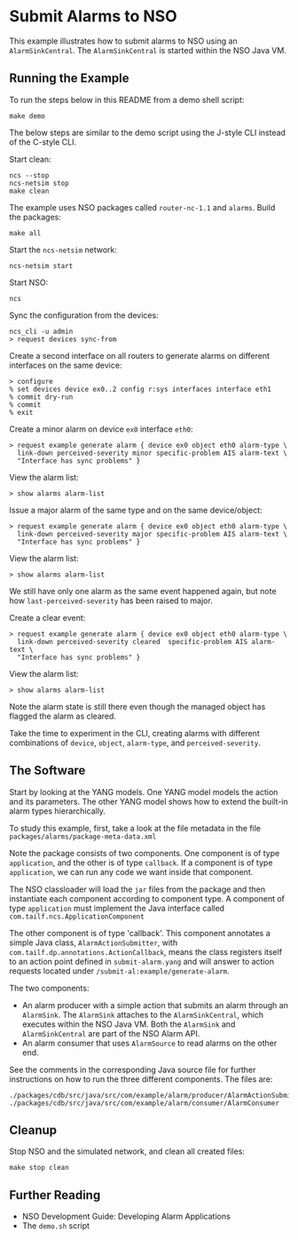 Submit Alarms to NSO
====================

This example illustrates how to submit alarms to NSO using an
`AlarmSinkCentral`. The `AlarmSinkCentral` is started within the NSO Java VM.

Running the Example
-------------------

To run the steps below in this README from a demo shell script:

    make demo

The below steps are similar to the demo script using the J-style CLI instead of
the C-style CLI.

Start clean:

    ncs --stop
    ncs-netsim stop
    make clean

The example uses NSO packages called `router-nc-1.1` and `alarms`. Build the
packages:

    make all

Start the `ncs-netsim` network:

    ncs-netsim start

Start NSO:

    ncs

Sync the configuration from the devices:

    ncs_cli -u admin
    > request devices sync-from

Create a second interface on all routers to generate alarms on different
interfaces on the same device:

    > configure
    % set devices device ex0..2 config r:sys interfaces interface eth1
    % commit dry-run
    % commit
    % exit

Create a minor alarm on device `ex0` interface `eth0`:

    > request example generate alarm { device ex0 object eth0 alarm-type \
      link-down perceived-severity minor specific-problem AIS alarm-text \
      "Interface has sync problems" }

View the alarm list:

    > show alarms alarm-list

Issue a major alarm of the same type and on the same device/object:

    > request example generate alarm { device ex0 object eth0 alarm-type \
      link-down perceived-severity major specific-problem AIS alarm-text \
      "Interface has sync problems" }

View the alarm list:

    > show alarms alarm-list

We still have only one alarm as the same event happened again, but note how
`last-perceived-severity` has been raised to major.

Create a clear event:

    > request example generate alarm { device ex0 object eth0 alarm-type \
      link-down perceived-severity cleared  specific-problem AIS alarm-text \
      "Interface has sync problems" }

View the alarm list:

    > show alarms alarm-list

Note the alarm state is still there even though the managed object has flagged
the alarm as cleared.

Take the time to experiment in the CLI, creating alarms with different
combinations of `device`, `object`, `alarm-type`, and  `perceived-severity`.

The Software
------------

Start by looking at the YANG models. One YANG model models the action and its
parameters. The other YANG model shows how to extend the built-in alarm types
hierarchically.

To study this example, first, take a look at the file metadata in the file
`packages/alarms/package-meta-data.xml`

Note the package consists of two components. One component is of type
`application`, and the other is of type `callback`.  If a component is of type
`application`, we can run any code we want inside that component.

The NSO classloader will load the `jar` files from the package and then
instantiate each component according to component type. A component of type
`application` must implement the Java interface called
`com.tailf.ncs.ApplicationComponent`

The other component is of type 'callback'. This component annotates a simple
Java class, `AlarmActionSubmitter`, with
`com.tailf.dp.annotations.ActionCallback`, means the class registers itself to
an action point defined in `submit-alarm.yang` and will answer to action
requests located under `/submit-al:example/generate-alarm`.

The two components:

- An alarm producer with a simple action that submits an alarm through an
  `AlarmSink`. The `AlarmSink` attaches to the `AlarmSinkCentral`, which
  executes within the NSO Java VM. Both the `AlarmSink` and `AlarmSinkCentral`
  are part of the NSO Alarm API.
- An alarm consumer that uses `AlarmSource` to read alarms on the other
  end.

See the comments in the corresponding Java source file for further instructions
on how to run the three different components. The files are:

    ./packages/cdb/src/java/src/com/example/alarm/producer/AlarmActionSubmitter
    ./packages/cdb/src/java/src/com/example/alarm/consumer/AlarmConsumer

Cleanup
-------

Stop NSO and the simulated network, and clean all created files:

    make stop clean

Further Reading
---------------

+ NSO Development Guide: Developing Alarm Applications
+ The `demo.sh` script
